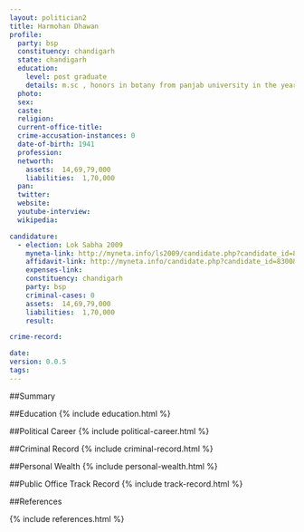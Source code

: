 ```yaml
---
layout: politician2
title: Harmohan Dhawan
profile: 
  party: bsp
  constituency: chandigarh
  state: chandigarh
  education: 
    level: post graduate
    details: m.sc , honors in botany from panjab university in the year 1965
  photo: 
  sex: 
  caste: 
  religion: 
  current-office-title: 
  crime-accusation-instances: 0
  date-of-birth: 1941
  profession: 
  networth: 
    assets:  14,69,79,000
    liabilities:  1,70,000
  pan: 
  twitter: 
  website: 
  youtube-interview: 
  wikipedia: 

candidature: 
  - election: Lok Sabha 2009
    myneta-link: http://myneta.info/ls2009/candidate.php?candidate_id=8300
    affidavit-link: http://myneta.info/candidate.php?candidate_id=8300&scan=original
    expenses-link: 
    constituency: chandigarh 
    party: bsp
    criminal-cases: 0
    assets:  14,69,79,000
    liabilities:  1,70,000
    result:  

crime-record: 

date: 
version: 0.0.5
tags: 
---
```

##Summary


##Education
{% include education.html %}


##Political Career
{% include political-career.html %}


##Criminal Record
{% include criminal-record.html %}


##Personal Wealth
{% include personal-wealth.html %}


##Public Office Track Record
{% include track-record.html %}


##References


{% include references.html %}